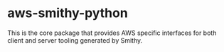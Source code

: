 # aws-smithy-python

This is the core package that provides AWS specific interfaces for both client and server
tooling generated by Smithy.

